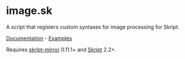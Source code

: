 # image.sk
A script that registers custom syntaxes for image processing for Skript.

[Documentation](https://github.com/Blueyescat/image.sk/wiki/Documentation) - [Examples](https://github.com/Blueyescat/image.sk/wiki/Examples)

Requires [skript-mirror](https://github.com/btk5h/skript-mirror) 0.11.1+ and [Skript](https://github.com/bensku/Skript) 2.2+.
